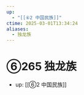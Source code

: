```yaml
---
up:
  - "[[⑥2 中国民族]]"
ctime: 2025-03-01T13:34:24
aliases:
  - 独龙族
---
```


# ⑥265 独龙族

- up: [[⑥2 中国民族]]
